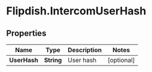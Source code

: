 # Flipdish.IntercomUserHash

## Properties

Name | Type | Description | Notes
------------ | ------------- | ------------- | -------------
**UserHash** | **String** | User hash | [optional] 


